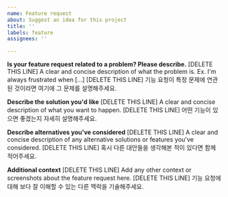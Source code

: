 ```yaml
---
name: Feature request
about: Suggest an idea for this project
title: ''
labels: feature
assignees: ''

---
```


**Is your feature request related to a problem? Please describe.**
[DELETE THIS LINE]  A clear and concise description of what the problem is. Ex. I'm always frustrated when [...]
[DELETE THIS LINE] 기능 요청이 특정 문제에 연관된 것이라면 여기에 그 문제를 설명해주세요.

**Describe the solution you'd like**
[DELETE THIS LINE] A clear and concise description of what you want to happen.
[DELETE THIS LINE] 어떤 기능이 있으면 좋겠는지 자세히 설명해주세요.

**Describe alternatives you've considered**
[DELETE THIS LINE] A clear and concise description of any alternative solutions or features you've considered.
[DELETE THIS LINE] 혹시 다른 대안들을 생각해본 적이 있다면 함께 적어주세요.

**Additional context**
[DELETE THIS LINE] Add any other context or screenshots about the feature request here.
[DELETE THIS LINE] 기능 요청에 대해 보다 잘 이해할 수 있는 다른 맥락을 기술해주세요.

